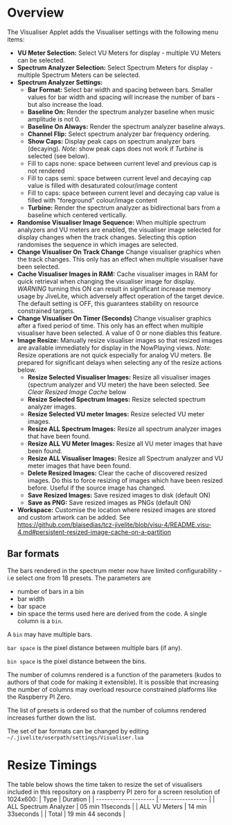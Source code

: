 # Overview
The Visualiser Applet adds the Visualiser settings with the following menu items:
* **VU Meter Selection:**
Select VU Meters for display - multiple VU Meters can be selected.
* **Spectrum Analyzer Selection:**
Select Spectrum Meters for display - multiple Spectrum Meters can be selected.
* **Spectrum Analyzer Settings:**
  * **Bar Format:** Select bar width and spacing between bars.
   Smaller values for bar width and spacing will increase the number of bars - but also increase the load.
  * **Baseline On:** Render the spectrum analyzer baseline when music amplitude is not 0.
  * **Baseline On Always:** Render the spectrum analyzer baseline always. 
  * **Channel Flip:** Select spectrum analyzer bar frequency ordering.
  * **Show Caps:** Display peak caps on spectrum analyzer bars (decaying).
  *Note:* show peak caps does not work if *Turbine* is selected (see below).
  * Fill to caps none: space between current level and previous cap is not rendered
  * Fill to caps semi: space between current level and decaying cap value is filled with desaturated colour/image content
  * Fill to caps: space between current level and decaying cap value is filled with "foreground" colour/image content
  * **Turbine:** Render the spectrum analyzer as bidirectional bars from a baseline which centered vertically.
* **Randomise Visualiser Image Sequence:**
    When multiple spectrum analyzers and VU meters are enabled, the visualiser image selected for display changes when the track changes.
    Selecting this option randomises the sequence in which images are selected.
* **Change Visualiser On Track Change**
    Change visualiser graphics when the track changes. This only has an effect when multiple visualiser have been selected. 
* **Cache Visualiser Images in RAM:**
    Cache visualiser images in RAM for quick retrieval when changing the visualiser image for display.
 *WARNING* turning this ON can result in significant increase memory usage by JiveLite, which adversely affect operation of the target device.
 The default setting is OFF, this guarantees stability on resource constrained targets.
* **Change Visualiser On Timer (Seconds)**
    Change visualiser graphics after a fixed period of time. This only has an effect when multiple visualiser have been selected. A value of 0 or none diables this feature.
* **Image Resize:** Manually resize visualiser images so that resized images are available immediately for display in the NowPlaying views.
*Note:* Resize operations are not quick especially for analog VU meters.
Be prepared for significant delays when selecting any of the resize actions below.
  * **Resize Selected Visualiser Images:** Resize all visualiser images (spectrum analyzer and VU meter) the have been selected.
  See *Clear Resized Image Cache* below
  * **Resize Selected Spectrum Images:** Resize selected spectrum analyzer images. 
  * **Resize Selected VU meter Images:** Resize selected VU meter images.
  * **Resize ALL Spectrum Images:** Resize all spectrum analyzer images that have been found.
  * **Resize ALL VU Meter Images:** Resize all VU meter images that have been found.
  * **Resize ALL Visualiser Images:** Resize all Spectrum analyzer and VU meter images that have been found.  
  * **Delete Resized Images:** Clear the cache of discovered resized images. Do this to force resizing of images which have been resized before. Useful if the source image has changed.
  * **Save Resized Images:** Save resized images to disk (default ON)
  * **Save as PNG:** Save resized images as PNGs (default ON)
* **Workspace:** Customise the location where resized images are stored and custom artwork can be added.
See https://github.com/blaisedias/tcz-jivelite/blob/visu-4/README.visu-4.md#persistent-resized-image-cache-on-a-partition
## Bar formats
The bars rendered in the spectrum meter now have limited configurability -
i.e select one from 18 presets.
The parameters are
* number of bars in a bin
* bar width
* bar space
* bin space
the terms used here are derived from the code.
A single column is a `bin`.

A `bin` may have multiple bars. 

`bar space` is the pixel distance between multiple bars (if any).

`bin space` is the pixel distance between the bins.

The number of columns rendered is a function of the parameters (kudos to authors of that code for making it extensible).
It is possible that increasing the number of columns may overload resource constrained platforms like the Raspberry PI Zero.

The list of presets is ordered so that the number of columns rendered increases further down the list.

The set of bar formats can be changed by editing `~/.jivelite/userpath/settings/Visualiser.lua`

# Resize Timings
The table below shows the time taken to resize the set of visualisers
included in this repository on a raspberry PI zero for a screen resolution of 1024x600:
| Type                  | Duration          | 
| --------------------- | ----------------- |
| ALL Spectrum Analyzer | 05 min 11seconds  |
| ALL VU Meters         | 14 min 33seconds  |
| Total                 | 19 min 44 seconds | 
